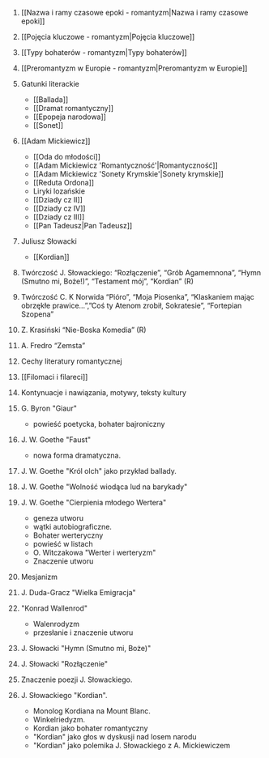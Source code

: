 1. [[Nazwa i ramy czasowe epoki - romantyzm|Nazwa i ramy czasowe epoki]]
2. [[Pojęcia kluczowe - romantyzm|Pojęcia kluczowe]]
3. [[Typy bohaterów - romantyzm|Typy bohaterów]]
4. [[Preromantyzm w Europie - romantyzm|Preromantyzm w Europie]]
5. Gatunki literackie
	- [[Ballada]]
	- [[Dramat romantyczny]]
	- [[Epopeja narodowa]]
	- [[Sonet]]
6. [[Adam Mickiewicz]]
	- [[Oda do młodości]]
	- [[Adam Mickiewicz 'Romantyczność'|Romantyczność]]
	- [[Adam Mickiewicz 'Sonety Krymskie'|Sonety krymskie]]
	- [[Reduta Ordona]]
	- Liryki lozańskie
	- [[Dziady cz II]]
	- [[Dziady cz IV]]
	- [[Dziady cz III]]
	- [[Pan Tadeusz|Pan Tadeusz]]
7. Juliusz Słowacki
	- [[Kordian]]
1. Twórczość J. Słowackiego: “Rozłączenie”, “Grób Agamemnona”, “Hymn (Smutno mi, Boże!)”, “Testament mój”, “Kordian” (R)
2. Twórczość C. K Norwida “Pióro”, “Moja Piosenka”, “Klaskaniem mając obrzękłe prawice…”,”Coś ty Atenom zrobił, Sokratesie”, “Fortepian Szopena”
3. Z. Krasiński “Nie-Boska Komedia” (R)
4. A. Fredro “Zemsta”
5. Cechy literatury romantycznej
6. [[Filomaci i filareci]]
7. Kontynuacje i nawiązania, motywy, teksty kultury

8.  G. Byron "Giaur" 
	- powieść poetycka, bohater bajroniczny
9. J. W. Goethe "Faust" 
	- nowa forma dramatyczna.
10. J. W. Goethe "Król olch" jako przykład ballady.
11. J. W. Goethe "Wolność wiodąca lud na barykady"
12. J. W. Goethe "Cierpienia młodego Wertera"
	- geneza utworu
	- wątki autobiograficzne.
	- Bohater werteryczny
	- powieść w listach
	- O. Witczakowa "Werter i werteryzm" 
	- Znaczenie utworu
13. Mesjanizm
14. J. Duda-Gracz "Wielka Emigracja"
15. "Konrad Wallenrod"
	- Walenrodyzm
	- przesłanie i znaczenie utworu
16.  J. Słowacki "Hymn (Smutno mi, Boże)"
17.  J. Słowacki "Rozłączenie"
18. Znaczenie poezji J. Słowackiego.
19. J. Słowackiego "Kordian".
	- Monolog Kordiana na Mount Blanc.
	- Winkelriedyzm.
	- Kordian jako bohater romantyczny
	- "Kordian" jako głos w dyskusji nad losem narodu
	- "Kordian" jako polemika J. Słowackiego z A. Mickiewiczem